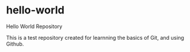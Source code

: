 # hello-world
Hello World Repository

This is a test repository created for learnning the basics of Git, and using Github.
